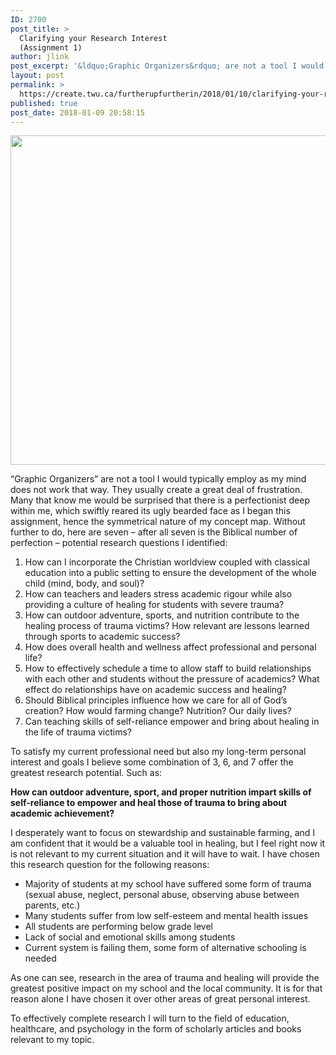 ```yaml
---
ID: 2700
post_title: >
  Clarifying your Research Interest
  (Assignment 1)
author: jlink
post_excerpt: '&ldquo;Graphic Organizers&rdquo; are not a tool I would typically employ as my mind does not work that way. They usually create a great deal of frustration. Many that know me would be surprised that there is a perfectionist deep within me, which swiftly reared its ugly bearded face as I began this assignment, hence the &hellip; <p><a href="https://create.twu.ca/furtherupfurtherin/2018/01/10/clarifying-your-research-interest-assignment-1/">Continue reading<span> "Clarifying your Research Interest (Assignment 1)"</span></a></p>'
layout: post
permalink: >
  https://create.twu.ca/furtherupfurtherin/2018/01/10/clarifying-your-research-interest-assignment-1/
published: true
post_date: 2018-01-09 20:58:15
---
```

<img class="wp-image-5 aligncenter" src="http://create.twu.ca/furtherupfurtherin/files/2018/01/Untitled-Diagram-6-300x236.jpg" alt="" width="670" height="527" srcset="https://create.twu.ca/furtherupfurtherin/files/2018/01/Untitled-Diagram-6-300x236.jpg 300w, https://create.twu.ca/furtherupfurtherin/files/2018/01/Untitled-Diagram-6-768x605.jpg 768w, https://create.twu.ca/furtherupfurtherin/files/2018/01/Untitled-Diagram-6-1024x807.jpg 1024w, https://create.twu.ca/furtherupfurtherin/files/2018/01/Untitled-Diagram-6.jpg 1507w" sizes="(max-width: 670px) 100vw, 670px" />

“Graphic Organizers” are not a tool I would typically employ as my mind does not work that way. They usually create a great deal of frustration. Many that know me would be surprised that there is a perfectionist deep within me, which swiftly reared its ugly bearded face as I began this assignment, hence the symmetrical nature of my concept map. Without further to do, here are seven – after all seven is the Biblical number of perfection – potential research questions I identified:

<ol>
<li>How can I incorporate the Christian worldview coupled with classical education into a public setting to ensure the development of the whole child (mind, body, and soul)?</li>
<li>How can teachers and leaders stress academic rigour while also providing a culture of healing for students with severe trauma?</li>
<li>How can outdoor adventure, sports, and nutrition contribute to the healing process of trauma victims? How relevant are lessons learned through sports to academic success?</li>
<li>How does overall health and wellness affect professional and personal life?</li>
<li>How to effectively schedule a time to allow staff to build relationships with each other and students without the pressure of academics? What effect do relationships have on academic success and healing?</li>
<li>Should Biblical principles influence how we care for all of God’s creation? How would farming change? Nutrition? Our daily lives?</li>
<li>Can teaching skills of self-reliance empower and bring about healing in the life of trauma victims?</li>
</ol>

To satisfy my current professional need but also my long-term personal interest and goals I believe some combination of 3, 6, and 7 offer the greatest research potential. Such as:

<strong>How can outdoor adventure, sport, and proper nutrition impart skills of self-reliance to empower and heal those of trauma to bring about academic achievement?</strong>

I desperately want to focus on stewardship and sustainable farming, and I am confident that it would be a valuable tool in healing, but I feel right now it is not relevant to my current situation and it will have to wait. I have chosen this research question for the following reasons:

<ul>
<li>Majority of students at my school have suffered some form of trauma (sexual abuse, neglect, personal abuse, observing abuse between parents, etc.)</li>
<li>Many students suffer from low self-esteem and mental health issues</li>
<li>All students are performing below grade level</li>
<li>Lack of social and emotional skills among students</li>
<li>Current system is failing them, some form of alternative schooling is needed</li>
</ul>

As one can see, research in the area of trauma and healing will provide the greatest positive impact on my school and the local community. It is for that reason alone I have chosen it over other areas of great personal interest.

To effectively complete research I will turn to the field of education, healthcare, and psychology in the form of scholarly articles and books relevant to my topic.